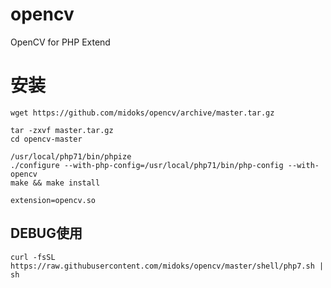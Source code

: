 # opencv
OpenCV for PHP Extend


# 安装
```
wget https://github.com/midoks/opencv/archive/master.tar.gz

tar -zxvf master.tar.gz
cd opencv-master

/usr/local/php71/bin/phpize
./configure --with-php-config=/usr/local/php71/bin/php-config --with-opencv
make && make install

extension=opencv.so

```


## DEBUG使用
```
curl -fsSL  https://raw.githubusercontent.com/midoks/opencv/master/shell/php7.sh | sh
```
